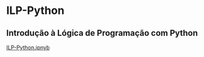 # ILP-Python

## Introdução à Lógica de Programação com Python ##
[ILP-Python.ipnyb](/ILP-Python.ipynb)
